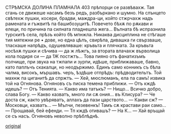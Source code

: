 ﻿СТРѢМСКА ДОЛИНА ПЛАМНАЛА
403
прѣпорци се развѣвахж. Тая сгань се движеше насамъ безъ редъ, разбъркано и шумно. На слънцето свѣтехж пушки, косери, брадви, маждра-ци, който стжрчахж надъ рамената и гъжвитѣ па башибозуцитѣ. Повечето бѣхѫ по рѫкави и елеци, по причина па силната пладнешпа жега... Вълната бѣ испразнила турскитѣ села, прѣзъ който бѣ мпнжла. Никаква дисциплина не стѣгаше тия мятежни ре • дове, но една цѣлъ, свирѣпа, дивашка ги свързваше, тласкаше напрѣдъ, одушевляваше: кръвьта и плячката. За кръвьта носѣхѫ пушки и сѣчива — да ж лѣжгъ, за втората влачахж върволица кола подиря си — да 1Ж постжтъ... Това пияно отъ фанатизъмъ полчище, при звука на тжпапи и зурпи, идѣше, приближаваше, бавно, като паплъчъ скакалци, но неодържимо.
Единъ само конникъ съ бѣла чалма, високъ, мършавъ. черъ, ѣздѣше отпрѣдъ: прѣдводительтъ.
Той махнж па циганитѣ да спржтъ.
— Хей, мюслюманъ, ела па самъ! извика той на Огнянова.
Огняновъ съ писка темена приближи.
— Отъ кждѣ идешъ?
— Отъ Тенията.
— Какво има татъкъ?
— Нищо... Всичко добро, слава Богу.
— Какво казватъ, много ли сѫ ония... въ Клисура?
— Че доста сж, както увѣряватъ, аллахъ да пази царството...
— Какви сж?
— Московци, казватъ...
— Мълчи, пезевенкъ! Тамъ сѫ крастави раи само... — Прощавай, бей ефенди.
— Тп кждѣ отивашъ?
— На К...
— Хай връщай се съ насъ.
Огняновъ неволно прѣблѣднѣ.

[original](images/450.jpg)